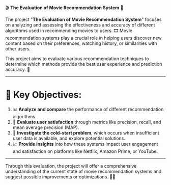 🎬 **The Evaluation of Movie Recommendation System** 🎥

The project "**The Evaluation of Movie Recommendation System**" focuses on analyzing and assessing the effectiveness and accuracy of different algorithms used in recommending movies to users. 🎞️ Movie recommendation systems play a crucial role in helping users discover new content based on their preferences, watching history, or similarities with other users.

This project aims to evaluate various recommendation techniques to determine which methods provide the best user experience and prediction accuracy. 🎯

---

# 🎯 Key Objectives:

1. 📊 **Analyze and compare** the performance of different recommendation algorithms.
2. 🤔 **Evaluate user satisfaction** through metrics like precision, recall, and mean average precision (MAP).
3. 🧩 **Investigate the cold-start problem**, which occurs when insufficient user data is available, and explore potential solutions.
4. 📈 **Provide insights** into how these systems impact user engagement and satisfaction on platforms like Netflix, Amazon Prime, or YouTube.

---

Through this evaluation, the project will offer a comprehensive understanding of the current state of movie recommendation systems and suggest possible improvements or optimizations. 🚀💡
